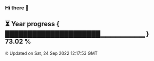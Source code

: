 ### Hi there 👋
⏳ Year progress { █████████████████████▁▁▁▁▁▁▁▁▁ } 73.02 %
---
⏰ Updated on Sat, 24 Sep 2022 12:17:53 GMT

